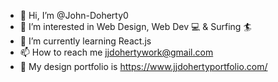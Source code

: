 - 👋 Hi, I’m @John-Doherty0
- 👀 I’m interested in Web Design, Web Dev 💻  & Surfing 🏄 
- 🌱 I’m currently learning React.js
- 📫 How to reach me jjdohertywork@gmail.com
- 🎨 My design portfolio is https://www.jjdohertyportfolio.com/



<!---
John-Doherty0/John-Doherty0 is a ✨ special ✨ repository because its `README.md` (this file) appears on your GitHub profile.
You can click the Preview link to take a look at your changes.
--->
